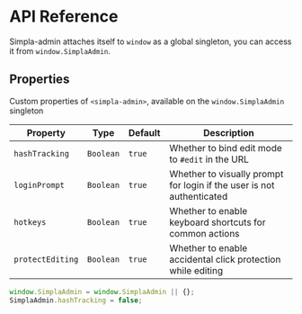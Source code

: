 # API Reference
 
Simpla-admin attaches itself to `window` as a global singleton, you can access it from `window.SimplaAdmin`.

## Properties

Custom properties of `<simpla-admin>`, available on the `window.SimplaAdmin` singleton

Property         | Type      | Default | Description                                                   
---------------- | --------- | ------- | -----------                                                   
`hashTracking`   | `Boolean` | `true`  | Whether to bind edit mode to `#edit` in the URL
`loginPrompt`    | `Boolean` | `true`  | Whether to visually prompt for login if the user is not authenticated
`hotkeys`        | `Boolean` | `true`  | Whether to enable keyboard shortcuts for common actions
`protectEditing` | `Boolean` | `true`  | Whether to enable accidental click protection while editing

```js
window.SimplaAdmin = window.SimplaAdmin || {};
SimplaAdmin.hashTracking = false;
```
